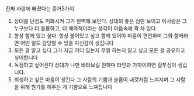 
진짜 사랑에 
빠졌다는
증거5가지
1. 상대를 단점도 미화시켜 그가 완벽해 보인다.
상대의 좋은 점만 보이고 이사람은 그 누구보다 더 훌륭하고, 더 매력적이라는
생각이 마음속에 꽉 차 있다
2. 항상 함께 있고 싶다.
항상 붙어있고 싶고 함께 있어야 마음이 편안하며 그와 함께라면 
어떤 일도 감당할 수 있을 자신감이 생깁니다
3. 모든 걸 알고 싶다
그가 지금 어디 있는지 무얼 하는지 알고 싶고 모든 걸 공유하고 싶어합니다
4. 독점하고 싶어진다
상대가 나만 바라보길 원하며 타인과 가까이하면 질투심이 생깁니다.
5. 희생하고 싶은 마음이 생긴다
그 사람의 기쁨과 슬픔이 내것처럼 느껴지며
그 사람을 위해 뭔가를 해주는 게 기쁨으로 느껴집니다